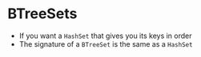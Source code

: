 # BTreeSets

* If you want a `HashSet` that gives you its keys in order
* The signature of a `BTreeSet` is the same as a `HashSet`
